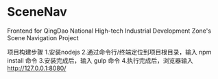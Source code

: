 # SceneNav
Frontend for QingDao National High-tech Industrial Development Zone's Scene Navigation Project

项目构建步骤
1.安装nodejs
2.通过命令行/终端定位到项目根目录，输入 npm install 命令
3.安装完成后，输入 gulp 命令
4.执行完成后，浏览器输入 http://127.0.0.1:8080/
